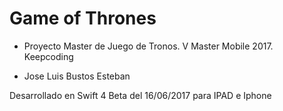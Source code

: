 # Game of Thrones

* Proyecto Master de Juego de Tronos. V Master Mobile 2017. Keepcoding

* Jose Luis Bustos Esteban

Desarrollado en Swift 4 Beta del 16/06/2017 para IPAD e Iphone
